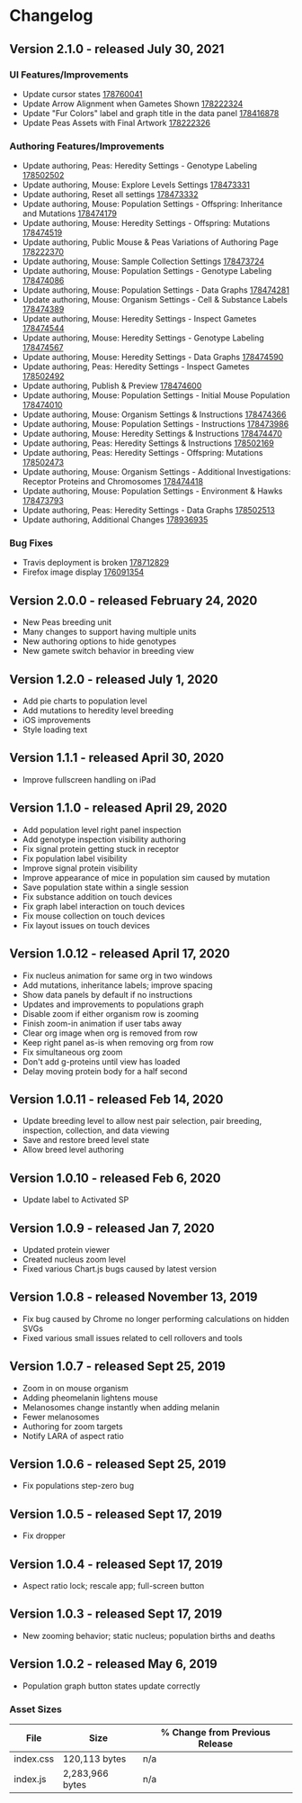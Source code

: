 # Changelog

## Version 2.1.0 - released July 30, 2021

### UI Features/Improvements
- Update cursor states [178760041](https://www.pivotaltracker.com/story/show/178760041)
- Update Arrow Alignment when Gametes Shown [178222324](https://www.pivotaltracker.com/story/show/178222324)
- Update "Fur Colors" label and graph title in the data panel [178416878](https://www.pivotaltracker.com/story/show/178416878)
- Update Peas Assets with Final Artwork [178222326](https://www.pivotaltracker.com/story/show/178222326)

### Authoring Features/Improvements
- Update authoring, Peas: Heredity Settings - Genotype Labeling [178502502](https://www.pivotaltracker.com/story/show/178502502)
- Update authoring, Mouse: Explore Levels Settings [178473331](https://www.pivotaltracker.com/story/show/178473331)
- Update authoring, Reset all settings [178473332](https://www.pivotaltracker.com/story/show/178473332)
- Update authoring, Mouse: Population Settings - Offspring: Inheritance and Mutations [178474179](https://www.pivotaltracker.com/story/show/178474179)
- Update authoring, Mouse: Heredity Settings - Offspring: Mutations [178474519](https://www.pivotaltracker.com/story/show/178474519)
- Update authoring, Public Mouse & Peas Variations of Authoring Page [178222370](https://www.pivotaltracker.com/story/show/178222370)
- Update authoring, Mouse: Sample Collection Settings [178473724](https://www.pivotaltracker.com/story/show/178473724)
- Update authoring, Mouse: Population Settings - Genotype Labeling [178474086](https://www.pivotaltracker.com/story/show/178474086)
- Update authoring, Mouse: Population Settings - Data Graphs [178474281](https://www.pivotaltracker.com/story/show/178474281)
- Update authoring, Mouse: Organism Settings - Cell & Substance Labels [178474389](https://www.pivotaltracker.com/story/show/178474389)
- Update authoring, Mouse: Heredity Settings - Inspect Gametes [178474544](https://www.pivotaltracker.com/story/show/178474544)
- Update authoring, Mouse: Heredity Settings - Genotype Labeling [178474567](https://www.pivotaltracker.com/story/show/178474567)
- Update authoring, Mouse: Heredity Settings - Data Graphs [178474590](https://www.pivotaltracker.com/story/show/178474590)
- Update authoring, Peas: Heredity Settings - Inspect Gametes [178502492](https://www.pivotaltracker.com/story/show/178502492)
- Update authoring, Publish & Preview [178474600](https://www.pivotaltracker.com/story/show/178474600)
- Update authoring, Mouse: Population Settings - Initial Mouse Population [178474010](https://www.pivotaltracker.com/story/show/178474010)
- Update authoring, Mouse: Organism Settings & Instructions [178474366](https://www.pivotaltracker.com/story/show/178474366)
- Update authoring, Mouse: Population Settings - Instructions [178473986](https://www.pivotaltracker.com/story/show/178473986)
- Update authoring, Mouse: Heredity Settings & Instructions [178474470](https://www.pivotaltracker.com/story/show/178474470)
- Update authoring, Peas: Heredity Settings & Instructions [178502169](https://www.pivotaltracker.com/story/show/178502169)
- Update authoring, Peas: Heredity Settings - Offspring: Mutations [178502473](https://www.pivotaltracker.com/story/show/178502473)
- Update authoring, Mouse: Organism Settings - Additional Investigations: Receptor Proteins and Chromosomes [178474418](https://www.pivotaltracker.com/story/show/178474418)
- Update authoring, Mouse: Population Settings - Environment & Hawks [178473793](https://www.pivotaltracker.com/story/show/178473793)
- Update authoring, Peas: Heredity Settings - Data Graphs [178502513](https://www.pivotaltracker.com/story/show/178502513)
- Update authoring, Additional Changes [178936935](https://www.pivotaltracker.com/story/show/178936935)

### Bug Fixes
- Travis deployment is broken [178712829](https://www.pivotaltracker.com/story/show/178712829)
- Firefox image display [176091354](https://www.pivotaltracker.com/story/show/176091354)

## Version 2.0.0 - released February 24, 2020

- New Peas breeding unit
- Many changes to support having multiple units
- New authoring options to hide genotypes
- New gamete switch behavior in breeding view

## Version 1.2.0 - released July 1, 2020

- Add pie charts to population level
- Add mutations to heredity level breeding
- iOS improvements
- Style loading text

## Version 1.1.1 - released April 30, 2020

- Improve fullscreen handling on iPad

## Version 1.1.0 - released April 29, 2020

- Add population level right panel inspection
- Add genotype inspection visibility authoring
- Fix signal protein getting stuck in receptor
- Fix population label visibility
- Improve signal protein visibility
- Improve appearance of mice in population sim caused by mutation
- Save population state within a single session
- Fix substance addition on touch devices
- Fix graph label interaction on touch devices
- Fix mouse collection on touch devices
- Fix layout issues on touch devices

## Version 1.0.12 - released April 17, 2020

- Fix nucleus animation for same org in two windows
- Add mutations, inheritance labels; improve spacing
- Show data panels by default if no instructions
- Updates and improvements to populations graph
- Disable zoom if either organism row is zooming
- Finish zoom-in animation if user tabs away
- Clear org image when org is removed from row
- Keep right panel as-is when removing org from row
- Fix simultaneous org zoom
- Don't add g-proteins until view has loaded
- Delay moving protein body for a half second

## Version 1.0.11 - released Feb 14, 2020

- Update breeding level to allow nest pair selection, pair breeding, inspection, collection, and data viewing
- Save and restore breed level state
- Allow breed level authoring

## Version 1.0.10 - released Feb 6, 2020

- Update label to Activated SP

## Version 1.0.9 - released Jan 7, 2020

- Updated protein viewer
- Created nucleus zoom level
- Fixed various Chart.js bugs caused by latest version

## Version 1.0.8 - released November 13, 2019

- Fix bug caused by Chrome no longer performing calculations on hidden SVGs
- Fixed various small issues related to cell rollovers and tools

## Version 1.0.7 - released Sept 25, 2019

- Zoom in on mouse organism
- Adding pheomelanin lightens mouse
- Melanosomes change instantly when adding melanin
- Fewer melanosomes
- Authoring for zoom targets
- Notify LARA of aspect ratio


## Version 1.0.6 - released Sept 25, 2019

- Fix populations step-zero bug

## Version 1.0.5 - released Sept 17, 2019

- Fix dropper

## Version 1.0.4 - released Sept 17, 2019

- Aspect ratio lock; rescale app; full-screen button

## Version 1.0.3 - released Sept 17, 2019

- New zooming behavior; static nucleus; population births and deaths

## Version 1.0.2 - released May 6, 2019

- Population graph button states update correctly

### Asset Sizes

| File | Size | % Change from Previous Release |
|---|---|---|
| index.css | 120,113 bytes | n/a |
| index.js | 2,283,966 bytes | n/a |